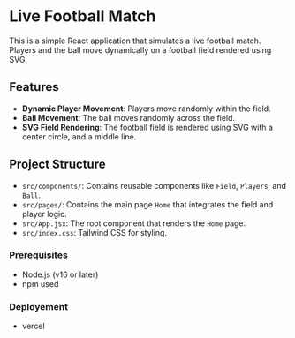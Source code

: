 # Live Football Match

This is a simple React application that simulates a live football match. Players and the ball move dynamically on a football field rendered using SVG.

## Features

- **Dynamic Player Movement**: Players move randomly within the field.
- **Ball Movement**: The ball moves randomly across the field.
- **SVG Field Rendering**: The football field is rendered using SVG with a center circle, and a middle line.

## Project Structure

- `src/components/`: Contains reusable components like `Field`, `Players`, and `Ball`.
- `src/pages/`: Contains the main page `Home` that integrates the field and player logic.
- `src/App.jsx`: The root component that renders the `Home` page.
- `src/index.css`: Tailwind CSS  for styling.



### Prerequisites

- Node.js (v16 or later)
- npm used

### Deployement
- vercel


